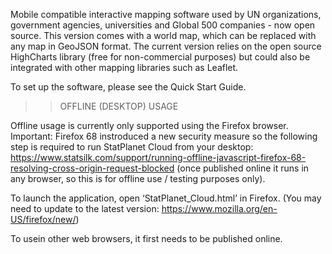Mobile compatible interactive mapping software used by UN organizations, government agencies, universities and Global 500 companies - now open source. This version comes with a world map, which can be replaced with any map in GeoJSON format. The current version relies on the open source HighCharts library (free for non-commercial purposes) but could also be integrated with other mapping libraries such as Leaflet. 


To set up the software, please see the Quick Start Guide.

>> OFFLINE (DESKTOP) USAGE

Offline usage is currently only supported using the Firefox browser. Important: Firefox 68 instroduced a new security measure so the following step is required to run StatPlanet Cloud from your desktop: https://www.statsilk.com/support/running-offline-javascript-firefox-68-resolving-cross-origin-request-blocked (once published online it runs in any browser, so this is for offline use / testing purposes only).

To launch the application, open ‘StatPlanet_Cloud.html’ in Firefox.
(You may need to update to the latest version: https://www.mozilla.org/en-US/firefox/new/)

To usein other web browsers, it first needs to be published online.

